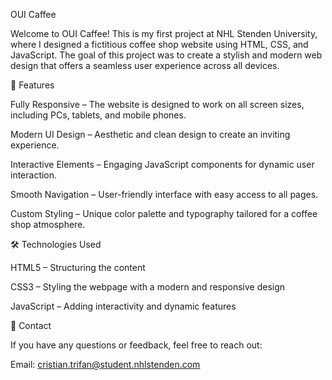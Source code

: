 OUI Caffee

Welcome to OUI Caffee! This is my first project at NHL Stenden University, where I designed a fictitious coffee shop website using HTML, CSS, and JavaScript. The goal of this project was to create a stylish and modern web design that offers a seamless user experience across all devices.

🌟 Features

Fully Responsive – The website is designed to work on all screen sizes, including PCs, tablets, and mobile phones.

Modern UI Design – Aesthetic and clean design to create an inviting experience.

Interactive Elements – Engaging JavaScript components for dynamic user interaction.

Smooth Navigation – User-friendly interface with easy access to all pages.

Custom Styling – Unique color palette and typography tailored for a coffee shop atmosphere.

🛠️ Technologies Used

HTML5 – Structuring the content

CSS3 – Styling the webpage with a modern and responsive design

JavaScript – Adding interactivity and dynamic features

📩 Contact

If you have any questions or feedback, feel free to reach out:

Email: cristian.trifan@student.nhlstenden.com